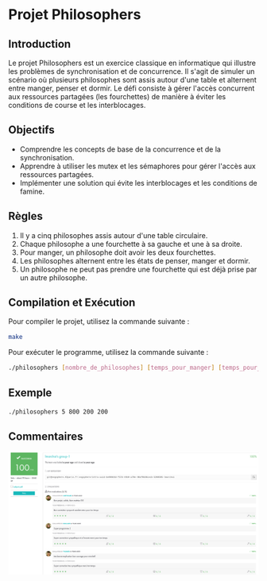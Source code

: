 # Projet Philosophers

## Introduction

Le projet Philosophers est un exercice classique en informatique qui illustre les problèmes de synchronisation et de concurrence. Il s'agit de simuler un scénario où plusieurs philosophes sont assis autour d'une table et alternent entre manger, penser et dormir. Le défi consiste à gérer l'accès concurrent aux ressources partagées (les fourchettes) de manière à éviter les conditions de course et les interblocages.

## Objectifs

- Comprendre les concepts de base de la concurrence et de la synchronisation.
- Apprendre à utiliser les mutex et les sémaphores pour gérer l'accès aux ressources partagées.
- Implémenter une solution qui évite les interblocages et les conditions de famine.

## Règles

1. Il y a cinq philosophes assis autour d'une table circulaire.
2. Chaque philosophe a une fourchette à sa gauche et une à sa droite.
3. Pour manger, un philosophe doit avoir les deux fourchettes.
4. Les philosophes alternent entre les états de penser, manger et dormir.
5. Un philosophe ne peut pas prendre une fourchette qui est déjà prise par un autre philosophe.

## Compilation et Exécution

Pour compiler le projet, utilisez la commande suivante :

```sh
make
```

Pour exécuter le programme, utilisez la commande suivante :

```sh
./philosophers [nombre_de_philosophes] [temps_pour_manger] [temps_pour_penser] [temps_pour_dormir]
```

## Exemple

```sh
./philosophers 5 800 200 200
```

## Commentaires
![Philo Project](Images/image.png)